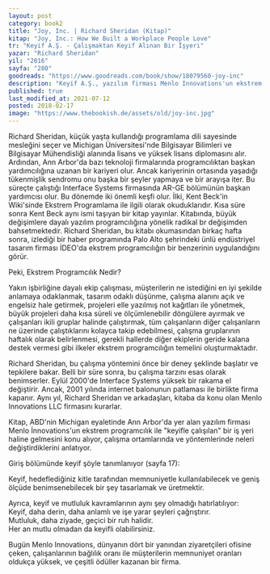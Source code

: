 ```yaml
---
layout: post  
category: book2  
title: "Joy, Inc. | Richard Sheridan (Kitap)"  
kitap: "Joy, Inc.: How We Built a Workplace People Love"  
tr: "Keyif A.Ş. - Çalışmaktan Keyif Alınan Bir İşyeri"  
yazar: "Richard Sheridan"  
yil: "2016"  
sayfa: "280"  
goodreads: "https://www.goodreads.com/book/show/18079560-joy-inc"
description: "Keyif A.Ş., yazılım firması Menlo Innovations'un ekstrem programcılık ile 'keyifle çalışılan' bir iş yeri haline gelmesini konu alıyor."
published: true
last_modified_at: 2021-07-12
posted: 2018-02-17
image: "https://www.thebookish.de/assets/old/joy-inc.jpg"
---
```


Richard Sheridan, küçük yaşta kullandığı programlama dili sayesinde mesleğini seçer ve Michigan Üniversitesi'nde Bilgisayar Bilimleri ve Bilgisayar Mühendisliği alanında lisans ve yüksek lisans diplomasını alır. Ardından, Ann Arbor'da bazı teknoloji firmalarında programcılıktan başkan yardımcılığına uzanan bir kariyeri olur. Ancak kariyerinin ortasında yaşadığı tükenmişlik sendromu onu başka bir şeyler yapmaya ve bir arayışa iter. Bu süreçte çalıştığı Interface Systems firmasında AR-GE bölümünün başkan yardımcısı olur. Bu dönemde iki önemli keşfi olur. İlki, Kent Beck'in Wiki'sinde Ekstrem Programlama ile ilgili olarak okuduklarıdır. Kısa süre sonra Kent Beck aynı ismi taşıyan bir kitap yayınlar. Kitabında, büyük değişimlere dayalı yazılım programcılığına yönelik radikal br değişimden bahsetmektedir. Richard Sheridan, bu kitabı okumasından birkaç hafta sonra, izlediği bir haber programında Palo Alto şehrindeki ünlü endüstriyel tasarım firması İDEO'da ekstrem programcılığın bir benzerinin uygulandığını görür.  
  
Peki, Ekstrem Programcılık Nedir?  
  
Yakın işbirliğine dayalı ekip çalışması, müşterilerin ne istediğini en iyi şekilde anlamaya odaklanmak, tasarım odaklı düşünme, çalışma alanını açık ve engelsiz hale getirmek, projeleri elle yazılmış not kağıtları ile yönetmek, büyük projeleri daha kısa süreli ve ölçümlenebilir döngülere ayırmak ve çalışanları ikili gruplar halinde çalıştırmak, tüm çalışanların diğer çalışanların ne üzerinde çalıştıklarını kolayca takip edebilmesi, çalışma gruplarının haftalık olarak belirlenmesi, gerekli hallerde diğer ekiplerin geride kalana destek vermesi gibi ilkeler ekstrem programcılığın temelini oluşturmaktadır.  
  
Richard Sheridan, bu çalışma yöntemini önce bir deney şeklinde başlatır ve tepkilere bakar. Belli bir süre sonra, bu çalışma tarzını esas olarak benimserler. Eylül 2000'de Interface Systems yüksek bir rakama el değiştirir. Ancak, 2001 yılında internet balonunun patlaması ile birlikte firma kapanır. Aynı yıl, Richard Sheridan ve arkadaşları, kitaba da konu olan Menlo Innovations LLC firmasını kurarlar.  
  
Kitap, ABD'nin Michigan eyaletinde Ann Arbor'da yer alan yazılım firması Menlo İnnovations'un ekstrem programcılık ile "keyifle çalışılan" bir iş yeri haline gelmesini konu alıyor, çalışma ortamlarında ve yöntemlerinde neleri değiştirdiklerini anlatıyor.  
  
Giriş bölümünde keyif şöyle tanımlanıyor (sayfa 17):  
  
Keyif, hedeflediğiniz kitle tarafından memnuniyetle kullanılabilecek ve geniş ölçüde benimsenebilecek bir şey tasarlamak ve üretmektir.  
  
Ayrıca, keyif ve mutluluk kavramlarının aynı şey olmadığı hatırlatılıyor:  
Keyif, daha derin, daha anlamlı ve işe yarar şeyleri çağrıştırır.  
Mutluluk, daha ziyade, geçici bir ruh halidir.  
Her an mutlu olmadan da keyifli olabilirsiniz.  
  
Bugün Menlo Innovations, dünyanın dört bir yanından ziyaretçileri ofisine çeken, çalışanlarının bağlılık oranı ile müşterilerin memnuniyet oranları oldukça yüksek, ve çeşitli ödüller kazanan bir firma.  
 
  
